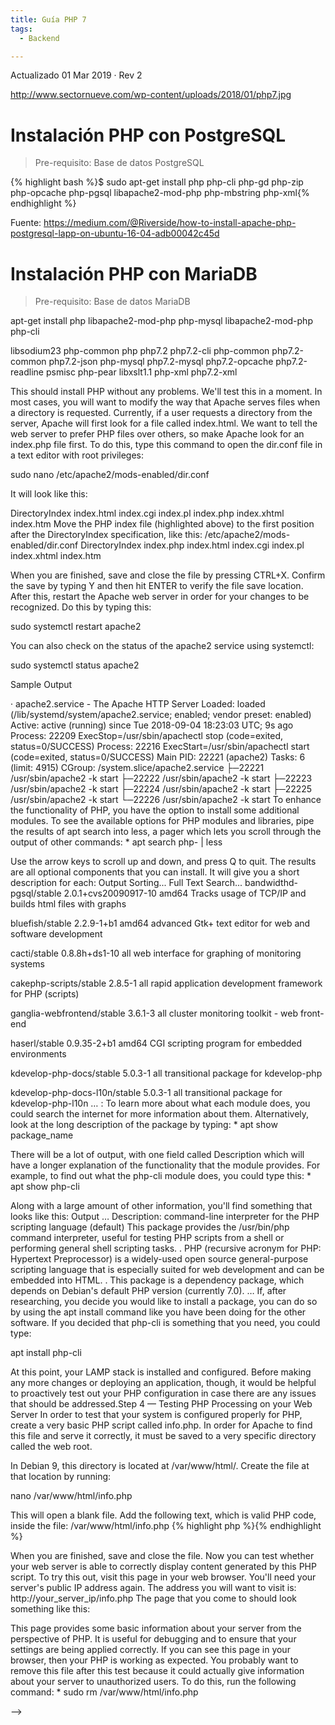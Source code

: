 ```yaml
---
title: Guía PHP 7
tags:
  - Backend

---
```

Actualizado 01 Mar 2019 · Rev 2

http://www.sectornueve.com/wp-content/uploads/2018/01/php7.jpg

# Instalación PHP con PostgreSQL

>Pre-requisito: Base de datos PostgreSQL

{% highlight bash %}$ sudo apt-get install php php-cli php-gd php-zip php-opcache php-pgsql libapache2-mod-php php-mbstring php-xml{% endhighlight %}


Fuente: https://medium.com/@Riverside/how-to-install-apache-php-postgresql-lapp-on-ubuntu-16-04-adb00042c45d




# Instalación PHP con MariaDB

>Pre-requisito: Base de datos MariaDB

apt-get install php libapache2-mod-php php-mysql libapache2-mod-php php-cli

libsodium23 php-common php php7.2 php7.2-cli php-common php7.2-common php7.2-json php-mysql php7.2-mysql php7.2-opcache php7.2-readline psmisc php-pear libxslt1.1 php-xml php7.2-xml


This should install PHP without any problems. We'll test this in a moment.
In most cases, you will want to modify the way that Apache serves files when a directory is requested. Currently, if a user requests a directory from the server, Apache will first look for a file called index.html. We want to tell the web server to prefer PHP files over others, so make Apache look for an index.php file first.
To do this, type this command to open the dir.conf file in a text editor with root privileges:


sudo nano /etc/apache2/mods-enabled/dir.conf


It will look like this:


<IfModule mod_dir.c>
   DirectoryIndex index.html index.cgi index.pl index.php index.xhtml index.htm
</IfModule>
Move the PHP index file (highlighted above) to the first position after the DirectoryIndex specification, like this:
/etc/apache2/mods-enabled/dir.conf
<IfModule mod_dir.c>
   DirectoryIndex index.php index.html index.cgi index.pl index.xhtml index.htm
</IfModule>


When you are finished, save and close the file by pressing CTRL+X. Confirm the save by typing Y and then hit ENTER to verify the file save location.
After this, restart the Apache web server in order for your changes to be recognized. Do this by typing this:


sudo systemctl restart apache2

You can also check on the status of the apache2 service using systemctl:

sudo systemctl status apache2

Sample Output

· apache2.service - The Apache HTTP Server
  Loaded: loaded (/lib/systemd/system/apache2.service; enabled; vendor preset: enabled)
  Active: active (running) since Tue 2018-09-04 18:23:03 UTC; 9s ago
  Process: 22209 ExecStop=/usr/sbin/apachectl stop (code=exited, status=0/SUCCESS)
  Process: 22216 ExecStart=/usr/sbin/apachectl start (code=exited, status=0/SUCCESS)
Main PID: 22221 (apache2)
   Tasks: 6 (limit: 4915)
  CGroup: /system.slice/apache2.service
          ├─22221 /usr/sbin/apache2 -k start
          ├─22222 /usr/sbin/apache2 -k start
          ├─22223 /usr/sbin/apache2 -k start
          ├─22224 /usr/sbin/apache2 -k start
          ├─22225 /usr/sbin/apache2 -k start
          └─22226 /usr/sbin/apache2 -k start
To enhance the functionality of PHP, you have the option to install some additional modules. To see the available options for PHP modules and libraries, pipe the results of apt search into less, a pager which lets you scroll through the output of other commands:
	* 
apt search php- | less


Use the arrow keys to scroll up and down, and press Q to quit.
The results are all optional components that you can install. It will give you a short description for each:
Output
Sorting...
Full Text Search...
bandwidthd-pgsql/stable 2.0.1+cvs20090917-10 amd64
  Tracks usage of TCP/IP and builds html files with graphs

bluefish/stable 2.2.9-1+b1 amd64
  advanced Gtk+ text editor for web and software development

cacti/stable 0.8.8h+ds1-10 all
  web interface for graphing of monitoring systems

cakephp-scripts/stable 2.8.5-1 all
  rapid application development framework for PHP (scripts)

ganglia-webfrontend/stable 3.6.1-3 all
  cluster monitoring toolkit - web front-end

haserl/stable 0.9.35-2+b1 amd64
  CGI scripting program for embedded environments

kdevelop-php-docs/stable 5.0.3-1 all
  transitional package for kdevelop-php

kdevelop-php-docs-l10n/stable 5.0.3-1 all
  transitional package for kdevelop-php-l10n
…
:
To learn more about what each module does, you could search the internet for more information about them. Alternatively, look at the long description of the package by typing:
	* 
apt show package_name


There will be a lot of output, with one field called Description which will have a longer explanation of the functionality that the module provides.
For example, to find out what the php-cli module does, you could type this:
	* 
apt show php-cli


Along with a large amount of other information, you'll find something that looks like this:
Output
…
Description: command-line interpreter for the PHP scripting language (default)
This package provides the /usr/bin/php command interpreter, useful for
testing PHP scripts from a shell or performing general shell scripting tasks.
.
PHP (recursive acronym for PHP: Hypertext Preprocessor) is a widely-used
open source general-purpose scripting language that is especially suited
for web development and can be embedded into HTML.
.
This package is a dependency package, which depends on Debian's default
PHP version (currently 7.0).
…
If, after researching, you decide you would like to install a package, you can do so by using the apt install command like you have been doing for the other software.
If you decided that php-cli is something that you need, you could type:


apt install php-cli


At this point, your LAMP stack is installed and configured. Before making any more changes or deploying an application, though, it would be helpful to proactively test out your PHP configuration in case there are any issues that should be addressed.Step 4 — Testing PHP Processing on your Web Server
In order to test that your system is configured properly for PHP, create a very basic PHP script called info.php. In order for Apache to find this file and serve it correctly, it must be saved to a very specific directory called the web root.

In Debian 9, this directory is located at /var/www/html/. Create the file at that location by running:

nano /var/www/html/info.php


This will open a blank file. Add the following text, which is valid PHP code, inside the file:
/var/www/html/info.php
{% highlight php %}<?php
  phpinfo();
?>{% endhighlight %}



When you are finished, save and close the file.
Now you can test whether your web server is able to correctly display content generated by this PHP script. To try this out, visit this page in your web browser. You'll need your server's public IP address again.
The address you will want to visit is:
http://your_server_ip/info.php
The page that you come to should look something like this:

This page provides some basic information about your server from the perspective of PHP. It is useful for debugging and to ensure that your settings are being applied correctly.
If you can see this page in your browser, then your PHP is working as expected.
You probably want to remove this file after this test because it could actually give information about your server to unauthorized users. To do this, run the following command:
	* 
sudo rm /var/www/html/info.php




-->
